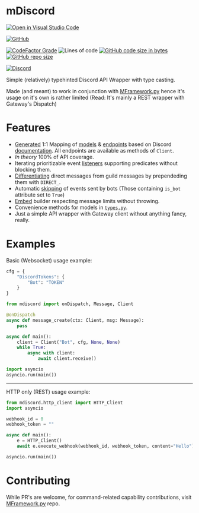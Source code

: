# mDiscord
[![Open in Visual Studio Code](https://img.shields.io/static/v1?logo=visualstudiocode&label=&message=Open%20in%20Visual%20Studio%20Code&labelColor=2c2c32&color=007acc&logoColor=007acc)](https://open.vscode.dev/Mmesek/mdiscord)

[![GitHub](https://img.shields.io/github/license/Mmesek/mdiscord)](../../LICENSE.md)

[![CodeFactor Grade](https://img.shields.io/codefactor/grade/github/Mmesek/mdiscord)](https://www.codefactor.io/repository/github/mmesek/mdiscord)
![Lines of code](https://sloc.xyz/github/Mmesek/mdiscord?style=plastic)
[![GitHub code size in bytes](https://img.shields.io/github/languages/code-size/Mmesek/mdiscord)]()
[![GitHub repo size](https://img.shields.io/github/repo-size/Mmesek/mdiscord)]()

[![Discord](https://img.shields.io/discord/517445947446525952)](https://discord.gg/z8HkfsGmrr)

Simple (relatively) typehinted Discord API Wrapper with type casting.

Made (and meant) to work in conjunction with [MFramework.py](https://github.com/Mmesek/MFramework.py) hence it's usage on it's own is rather limited (Read: It's mainly a REST wrapper with Gateway's Dispatch)

# Features
- [Generated](https://github.com/Mmesek/DocParser) 1:1 Mapping of [models](mdiscord/models.py) & [endpoints](mdiscord/endpoints.py) based on Discord [documentation](https://github.com/discord/discord-api-docs). All endpoints are available as methods of `Client`.
- *In theory* 100% of API coverage. 
- Iterating prioritizable event [listeners](mdiscord/__init__.py) supporting predicates without blocking them.
- [Differentiating](mdiscord/opcodes.py) direct messages from guild messages by prependeding them with `DIRECT_`.
- Automatic [skipping](mdiscord/opcodes.py) of events sent by bots (Those containing `is_bot` attribute set to `True`)
- [Embed](mdiscord/types.py) builder respecting message limits without throwing.
- Convenience methods for models in [`types.py`](mdiscord/types.py).
- Just a simple API wrapper with Gateway client without anything fancy, really.

# Examples

Basic (Websocket) usage example:
```python
cfg = {
    "DiscordTokens": {
        "Bot": "TOKEN"
    }
}

from mdiscord import onDispatch, Message, Client

@onDispatch
async def message_create(ctx: Client, msg: Message):
    pass

async def main():
    client = Client("Bot", cfg, None, None)
    while True:
        async with client:
            await client.receive()

import asyncio
asyncio.run(main())
```

---

HTTP only (REST) usage example:
```python
from mdiscord.http_client import HTTP_Client
import asyncio

webhook_id = 0
webhook_token = ""

async def main():
    e = HTTP_Client()
    await e.execute_webhook(webhook_id, webhook_token, content="Hello")

asyncio.run(main())
```

# Contributing

While PR's are welcome, for command-related capability contributions, visit [MFramework.py](https://github.com/Mmesek/MFramework.py) repo.
